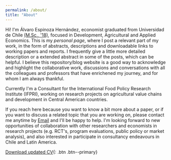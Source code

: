 ```yaml
---
permalink: /about/
title: "About"
---
```


Hi! I'm Álvaro Espinoza Hernández, economist graduated from Universidad de Chile [(M.Sc., '18)](https://www.magcea-uchile.cl/ex-alumnos/listado-ex-alumnos/), focused in Development, Agricultural and Applied Economics. This is my *personal page*, where I post a relevant part of my work, in the form of abstracts, descriptions and downloadable links to working papers and reports. I frequently give a little more detailed description or a extended abstract in some of the posts, which can be helpful. I believe this repository/blog website is a good way to acknowledge and highlight the collaborative work, discussions and conversations with all the colleagues and professors that have enrichened my journey, and for whom I am always thankful.

Currently I'm a Consultant for the International Food Policy Research Institute (IFPRI), working on research projects on agricultural value chains and development in Central American countries.

If you reach here because you want to know a bit more about a paper, or if you want to discuss a related topic that you are working on, please contact me anytime by [Email](mailto:alvaro.espinozah@gmail.com) and I'll be happy to help. I'm looking forward to new opportunities of collaboration with other researchers and economists in research projects (e.g. RCT's, program evaluations, public policy or market analysis), and also interested in participate in consultancy endeavours in Chile and Latin America.

[Download updated CV](https://alvaroeh.github.io/assets/cv_eng.pdf){: .btn .btn--primary}

